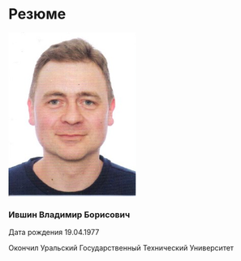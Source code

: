 # Резюме
![](Photo.jpg)

### Ившин Владимир Борисович
Дата рождения 19.04.1977

Окончил Уральский Государственный Технический Университет

